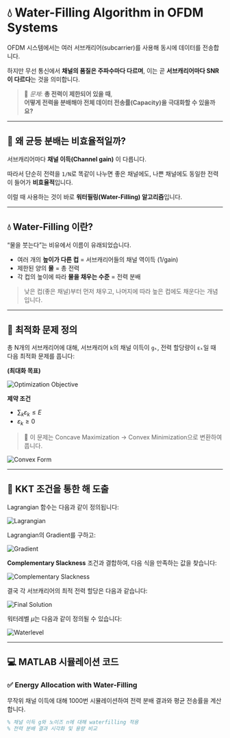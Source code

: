 # 💧 Water-Filling Algorithm in OFDM Systems

OFDM 시스템에서는 여러 서브캐리어(subcarrier)를 사용해 동시에 데이터를 전송합니다.

하지만 무선 통신에서 **채널의 품질은 주파수마다 다르며**, 이는 곧 **서브캐리어마다 SNR이 다르다**는 것을 의미합니다.

> 📌 *문제*: **총 전력이 제한되어 있을 때**,  
> **어떻게 전력을 분배해야 전체 데이터 전송률(Capacity)을 극대화할 수 있을까요?**

---

## 🧠 왜 균등 분배는 비효율적일까?

서브캐리어마다 **채널 이득(Channel gain)** 이 다릅니다.

따라서 단순히 전력을 `1/N`로 똑같이 나누면 좋은 채널에도, 나쁜 채널에도 동일한 전력이 들어가 **비효율적**입니다.

이럴 때 사용하는 것이 바로 **워터필링(Water-Filling) 알고리즘**입니다.

---

## 💧 Water-Filling 이란?

“물을 붓는다”는 비유에서 이름이 유래되었습니다.

- 여러 개의 **높이가 다른 컵** = 서브캐리어들의 채널 역이득 (1/gain)
- 제한된 양의 **물** = 총 전력
- 각 컵의 높이에 따라 **물을 채우는 수준** = 전력 분배

> 낮은 컵(좋은 채널)부터 먼저 채우고, 나머지에 따라 높은 컵에도 채운다는 개념입니다.

---

## 🧮 최적화 문제 정의

총 N개의 서브캐리어에 대해, 서브캐리어 `k`의 채널 이득이 `gₖ`, 전력 할당량이 `εₖ`일 때 다음 최적화 문제를 풉니다:

**(최대화 목표)**

![Optimization Objective](https://github.com/user-attachments/assets/e5bef987-742d-4ccb-a5b2-dbb520c55866)

**제약 조건**

- $\sum_k \varepsilon_k \leq E$
- $\varepsilon_k \geq 0$

> 🔄 이 문제는 Concave Maximization → Convex Minimization으로 변환하여 풉니다.

![Convex Form](https://github.com/user-attachments/assets/2d75afc5-5cb3-4df3-ac90-f99a5ead7874)

---

## 🔧 KKT 조건을 통한 해 도출

Lagrangian 함수는 다음과 같이 정의됩니다:

![Lagrangian](https://github.com/user-attachments/assets/fc87aef8-1e89-435d-89bd-44cb2b10ec5c)

Lagrangian의 Gradient를 구하고:

![Gradient](https://github.com/user-attachments/assets/17a3b48f-746c-4052-b27d-b6c6b4d51f59)

**Complementary Slackness** 조건과 결합하여, 다음 식을 만족하는 값을 찾습니다:

![Complementary Slackness](https://github.com/user-attachments/assets/9e47de5f-c971-4974-b12e-c34093f9523b)

결국 각 서브캐리어의 최적 전력 할당은 다음과 같습니다:

![Final Solution](https://github.com/user-attachments/assets/f9709ca3-1e45-43d5-b62b-d1673ecc7708)

워터레벨 $\mu$는 다음과 같이 정의될 수 있습니다:

![Waterlevel](https://github.com/user-attachments/assets/8654743c-b35c-4f5c-ad5e-7016ab4284f3)

---

## 💻 MATLAB 시뮬레이션 코드

### ✅ Energy Allocation with Water-Filling

무작위 채널 이득에 대해 1000번 시뮬레이션하여 전력 분배 결과와 평균 전송률을 계산합니다.

```matlab
% 채널 이득 g와 노이즈 n에 대해 waterfilling 적용
% 전력 분배 결과 시각화 및 용량 비교
